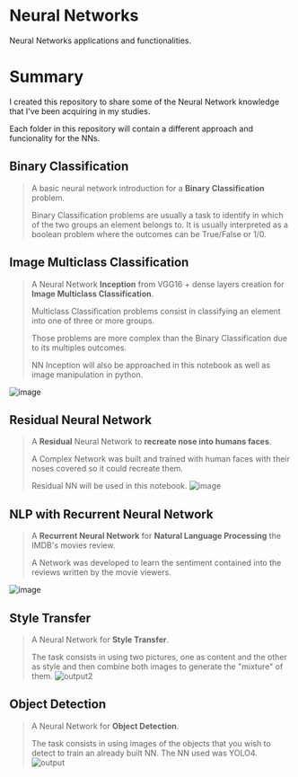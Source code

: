 # Neural Networks
Neural Networks applications and functionalities.

# Summary
I created this repository to share some of the Neural Network knowledge that I've been acquiring in my studies.

Each folder in this repository will contain a different approach and funcionality for the NNs.


## Binary Classification
>A basic neural network introduction for a **Binary Classification** problem.
>
>Binary Classification problems are usually a task to identify in which of the two groups an element belongs to. It is usually
>interpreted as a boolean problem where the outcomes can be True/False or 1/0.

## Image Multiclass Classification
>A Neural Network **Inception** from VGG16 + dense layers creation for **Image Multiclass Classification**.
>
>Multiclass Classification problems consist in classifying an element into one of three or more groups.
>
>Those problems are more complex than the Binary Classification due to its multiples outcomes.
>
>NN Inception will also be approached in this notebook as well as image manipulation in python.

![image](https://user-images.githubusercontent.com/51878106/141318728-f2560b59-008c-4d12-ba2d-003d5981fdb2.png)


## Residual Neural Network
> A **Residual** Neural Network to **recreate nose into humans faces**.
>
> A Complex Network was built and trained with human faces with their noses covered
> so it could recreate them.
>
> Residual NN will be used in this notebook.
![image](https://user-images.githubusercontent.com/51878106/141318923-5d3f84f9-5676-4c1b-8c74-21b3c4d5f4f6.png)

## NLP with Recurrent Neural Network
>
> A **Recurrent Neural Network** for **Natural Language Processing** the IMDB's movies review.
>
> A Network was developed to learn the sentiment contained into the reviews written by the movie viewers.
>
![image](https://user-images.githubusercontent.com/51878106/143365120-72a6aafb-660c-476b-8979-bdd1bd6b8157.png)

## Style Transfer
>
> A Neural Network for **Style Transfer**.
>
> The task consists in using two pictures, one as content and 
>the other as style and then combine both images to generate the "mixture" of them.
![output2](https://user-images.githubusercontent.com/51878106/146650341-85578eda-9749-4b75-9991-248a09fe25e6.png)

## Object Detection
>
> A Neural Network for **Object Detection**.
>
> The task consists in using images of the objects that you wish to detect to train an
>already built NN. The NN used was YOLO4.
![output](https://user-images.githubusercontent.com/51878106/146651088-75d5ac91-d3ee-4643-9129-643fc4ba176e.png)

